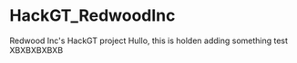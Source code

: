 # HackGT_RedwoodInc
Redwood Inc's HackGT project
Hullo, this is holden adding something
test
XBXBXBXBXB
